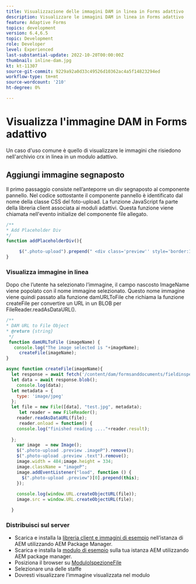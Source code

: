 ```yaml
---
title: Visualizzazione delle immagini DAM in linea in Forms adattivo
description: Visualizzare le immagini DAM in linea in Forms adattivo
feature: Adaptive Forms
topics: development
version: 6.4,6.5
topic: Development
role: Developer
level: Experienced
last-substantial-update: 2022-10-20T00:00:00Z
thumbnail: inline-dam.jpg
kt: kt-11307
source-git-commit: 9229a92a0d33c49526d10362ac4a5f14823294ed
workflow-type: tm+mt
source-wordcount: '210'
ht-degree: 0%

---
```


# Visualizza l&#39;immagine DAM in Forms adattivo

Un caso d&#39;uso comune è quello di visualizzare le immagini che risiedono nell&#39;archivio crx in linea in un modulo adattivo.

## Aggiungi immagine segnaposto

Il primo passaggio consiste nell’anteporre un div segnaposto al componente pannello. Nel codice sottostante il componente pannello è identificato dal nome della classe CSS del foto-upload. La funzione JavaScript fa parte della libreria client associata ai moduli adattivi. Questa funzione viene chiamata nell&#39;evento initialize del componente file allegato.

```javascript
/**
* Add Placeholder Div
*/
function addPlaceholderDiv(){

     $(".photo-upload").prepend(" <div class='preview'' style='border:1px dotted;height:225px;width:175px;text-align:center'><br><br><div class='text'>The Image will appear here</div></div><br>");
}
```

### Visualizza immagine in linea

Dopo che l’utente ha selezionato l’immagine, il campo nascosto ImageName viene popolato con il nome immagine selezionato. Questo nome immagine viene quindi passato alla funzione damURLToFile che richiama la funzione createFile per convertire un URL in un BLOB per FileReader.readAsDataURL().

```javascript
/**
* DAM URL to File Object
* @return {string} 
 */
 function damURLToFile (imageName) {
   console.log("The image selected is "+imageName);
     createFile(imageName);
}
```

```javascript
async function createFile(imageName){
  let response = await fetch('/content/dam/formsanddocuments/fieldinspection/images/'+imageName);
  let data = await response.blob();
    console.log(data);
  let metadata = {
    type: 'image/jpeg'
  };
  let file = new File([data], "test.jpg", metadata);
     let reader = new FileReader();
    reader.readAsDataURL(file);
     reader.onload = function() {
    console.log("finished reading ...."+reader.result);
    
  };
    var image  = new Image();
    $(".photo-upload .preview .imageP").remove();
    $(".photo-upload .preview .text").remove();
    image.width = 484;image.height = 334;
    image.className = "imageP";
    image.addEventListener("load", function () {
      $(".photo-upload .preview")[0].prepend(this);
    });
    
    console.log(window.URL.createObjectURL(file));
    image.src = window.URL.createObjectURL(file);

  }
```

### Distribuisci sul server

* Scarica e installa la [libreria client e immagini di esempio](assets/InlineDAMImage.zip) nell’istanza di AEM utilizzando AEM Package Manager.
* Scarica e installa la [modulo di esempio](assets/FieldInspectionForm.zip) sulla tua istanza AEM utilizzando AEM package manager.
* Posiziona il browser su [ModuloIspezioneFile](http://localhost:4502/content/dam/formsanddocuments/fieldinspection/fieldinspection/jcr:content?wcmmode=disabled)
* Selezionare una delle staffe
* Dovresti visualizzare l’immagine visualizzata nel modulo